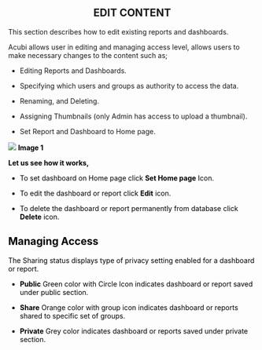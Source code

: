 


<center><h2>EDIT CONTENT</h2></center>

This section describes how to edit existing reports and dashboards. 

Acubi allows user in editing and managing access level, allows  users to make necessary changes to the content such as;

   -  Editing Reports and Dashboards.
   
   -  Specifying which users and groups as authority to access the data.
   
   -  Renaming, and Deleting. 
   
   - Assigning Thumbnails (only Admin has access to upload a thumbnail).
   
   -  Set Report and Dashboard to Home page.
   
   ![
](https://raw.githubusercontent.com/sv18042016/fp1/2c3e9b591017dd6316a4091ad35abfae69bf2082/images/New_version5/UD_Edit_Content_Image1.png)
<b><font color = "Black"> Image 1</b>

<b>Let us see how it works,</b>
- To set dashboard on Home page click <b>Set Home page</b> Icon.

- To edit the dashboard or report click  <B>Edit</B>  icon.

- To delete the dashboard or report permanently from database click <b>Delete</b>  icon.

## Managing Access

The Sharing status displays type of privacy setting enabled for a dashboard or report.

 -   <B>Public</B> Green color  with Circle Icon indicates dashboard or report saved under public section.
 
 -   <B>Share</b> Orange color with group icon indicates dashboard or reports shared to specific set of groups.
 
 -   <b>Private</B> Grey color indicates dashboard or reports saved under private section.

<!--stackedit_data:
eyJoaXN0b3J5IjpbMTE4MDQ0ODgzMSwxMzk3NTA3NzQ1LC02OD
E1ODgwMzEsLTExOTQxNjgzNzMsLTE1NzA1NjczMDcsLTExOTQx
NjgzNzMsMTUxNTA4NjAxMSwtNzA4MjUyMDUxLC0xNTUxMjU0NT
U3LC04MjI0MDk5ODcsLTE0NDQ0OTMxMDUsLTE1OTIzMTE0MjYs
LTE1NTM1Njk1NzUsNzUxNjAwMjQ2LC0xNTk0NzA3MTVdfQ==
-->